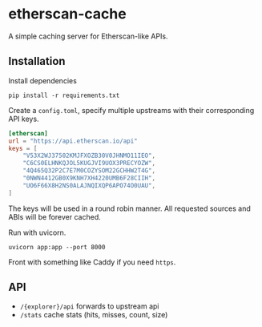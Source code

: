 # etherscan-cache

A simple caching server for Etherscan-like APIs.

## Installation

Install dependencies
```
pip install -r requirements.txt
```

Create a `config.toml`, specify multiple upstreams with their corresponding API keys.
```toml
[etherscan]
url = "https://api.etherscan.io/api"
keys = [
    "V53X2WJ37502KMJFXOZB30V0JHNMO11IEO",
    "C6CS0ELHNKQJOL5KUGJVI9UOX3PRECYOZW",
    "4Q465Q32P2C7E7M0COZYSOM22GCHHW2T4G",
    "0NWN4412GB0X9KNH7XH4220UMB6F28CIIH",
    "UO6F66X8H2NS0ALAJNQIXQP6APO74O0UAU",
]
```

The keys will be used in a round robin manner. All requested sources and ABIs will be forever cached.

Run with uvicorn.
```
uvicorn app:app --port 8000
```

Front with something like Caddy if you need `https`.

## API

- `/{explorer}/api` forwards to upstream api
- `/stats` cache stats (hits, misses, count, size)
